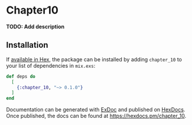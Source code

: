 # Chapter10

**TODO: Add description**

## Installation

If [available in Hex](https://hex.pm/docs/publish), the package can be installed
by adding `chapter_10` to your list of dependencies in `mix.exs`:

```elixir
def deps do
  [
    {:chapter_10, "~> 0.1.0"}
  ]
end
```

Documentation can be generated with [ExDoc](https://github.com/elixir-lang/ex_doc)
and published on [HexDocs](https://hexdocs.pm). Once published, the docs can
be found at <https://hexdocs.pm/chapter_10>.

